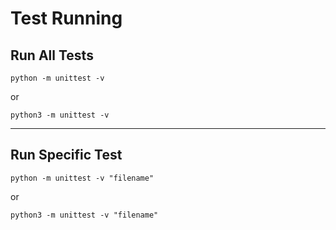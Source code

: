 # Test Running

## Run All Tests

```
python -m unittest -v
```

or 

```
python3 -m unittest -v
```

---

## Run Specific Test

```
python -m unittest -v "filename"
```

or 

```
python3 -m unittest -v "filename"
```